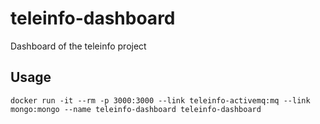 teleinfo-dashboard
==================

Dashboard of the teleinfo project

Usage
-----

    docker run -it --rm -p 3000:3000 --link teleinfo-activemq:mq --link mongo:mongo --name teleinfo-dashboard teleinfo-dashboard
